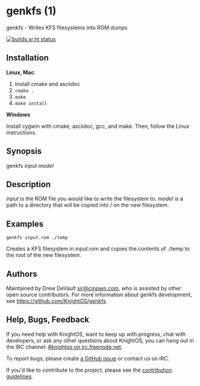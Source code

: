 # genkfs (1)

genkfs - Writes KFS filesystems into ROM dumps

[![builds.sr.ht status](https://builds.sr.ht/~maxleiter/genkfs.svg)](https://builds.sr.ht/~maxleiter/genkfs?)

## Installation

**Linux, Mac**:

1. Install cmake and asciidoc
2. `cmake .`
3. `make`
4. `make install`

**Windows**

Install cygwin with cmake, asciidoc, gcc, and make. Then, follow the Linux
instructions.

## Synopsis

genkfs *input* *model*

## Description

*input* is the ROM file you would like to write the filesystem to. *model* is a
path to a directory that will be copied into / on the new filesystem.

## Examples

`genkfs input.rom ./temp`

Creates a KFS filesystem in input.rom and copies the contents of ./temp to the
root of the new filesystem.

## Authors

Maintained by Drew DeVault <sir@cmpwn.com>, who is assisted by other open
source contributors. For more information about genkfs development, see
<https://github.com/KnightOS/genkfs>.

## Help, Bugs, Feedback

If you need help with KnightOS, want to keep up with progress, chat with
developers, or ask any other questions about KnightOS, you can hang out in the
IRC channel: [#knightos on irc.freenode.net](http://webchat.freenode.net/?channels=knightos).
 
To report bugs, please create [a GitHub issue](https://github.com/KnightOS/KnightOS/issues/new) or contact us on IRC.
 
If you'd like to contribute to the project, please see the [contribution guidelines](http://www.knightos.org/contributing).
